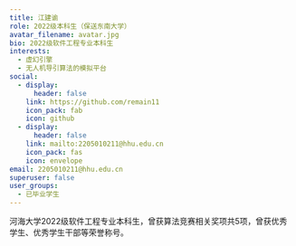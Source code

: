 ```yaml
---
title: 江建谕
role: 2022级本科生（保送东南大学）
avatar_filename: avatar.jpg
bio: 2022级软件工程专业本科生
interests:
  - 虚幻引擎
  - 无人机导引算法的模拟平台
social:
  - display:
      header: false
    link: https://github.com/remain11
    icon_pack: fab
    icon: github
  - display:
      header: false
    link: mailto:2205010211@hhu.edu.cn
    icon_pack: fas
    icon: envelope
email: 2205010211@hhu.edu.cn
superuser: false
user_groups:
  - 已毕业学生
---
```

河海大学2022级软件工程专业本科生，曾获算法竞赛相关奖项共5项，曾获优秀学生、优秀学生干部等荣誉称号。
